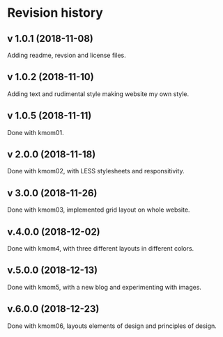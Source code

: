 Revision history
=======================



v 1.0.1 (2018-11-08)
-----------------------
Adding readme, revsion and license files.

v 1.0.2 (2018-11-10)
-----------------------
Adding text and rudimental style making website my own style.

v 1.0.5 (2018-11-11)
----------------------
Done with kmom01.

v 2.0.0 (2018-11-18)
----------------------
Done with kmom02, with LESS stylesheets and responsitivity.

v 3.0.0 (2018-11-26)
----------------------
Done with kmom03, implemented grid layout on whole website.

v.4.0.0 (2018-12-02)
----------------------
Done with kmom4, with three different layouts in different colors.

v.5.0.0 (2018-12-13)
----------------------
Done with kmom5, with a new blog and experimenting with images.

v.6.0.0 (2018-12-23)
-----------------------
Done with kmom06, layouts elements of design and principles of design.
